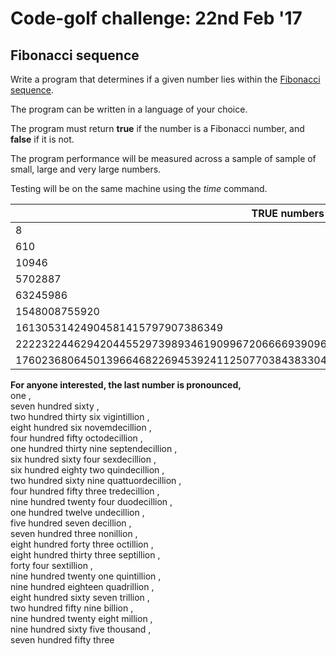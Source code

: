 # Code-golf challenge: 22nd Feb '17 

## Fibonacci sequence

Write a program that determines if a given number lies within the [Fibonacci sequence](https://en.wikipedia.org/wiki/Fibonacci_number).

The program can be written in a language of your choice.

The program must return **true** if the number is a Fibonacci number, and **false** if it is not.

The program performance will be measured across a sample of sample of small, large and very large numbers.

Testing will be on the same machine using the _time_ command.


| **TRUE** numbers | **FALSE** numbers   |
| ---------------- | ------------------: |
| 8   | 17 |
| 610 | 879 |
| 10946 | 34278 |
| 5702887 | 92847598792836123 |
| 63245986 |
| 1548008755920 |
| 16130531424904581415797907386349 |
| 222232244629420445529739893461909967206666939096499764990979600 |
| 176023680645013966468226945392411250770384383304492191886725992896575345044216019675 |

__For anyone interested, the last number is pronounced,__  
one ,  
seven hundred sixty ,  
two hundred thirty six vigintillion ,  
eight hundred six novemdecillion ,  
four hundred fifty octodecillion ,  
one hundred thirty nine septendecillion ,  
six hundred sixty four sexdecillion ,  
six hundred eighty two quindecillion ,  
two hundred sixty nine quattuordecillion ,  
four hundred fifty three tredecillion ,  
nine hundred twenty four duodecillion ,  
one hundred twelve undecillion ,  
five hundred seven decillion ,  
seven hundred three nonillion ,  
eight hundred forty three octillion ,  
eight hundred thirty three septillion ,  
forty four sextillion ,  
nine hundred twenty one quintillion ,  
nine hundred eighteen quadrillion ,  
eight hundred sixty seven trillion ,  
two hundred fifty nine billion ,  
nine hundred twenty eight million ,  
nine hundred sixty five thousand ,  
seven hundred fifty three
